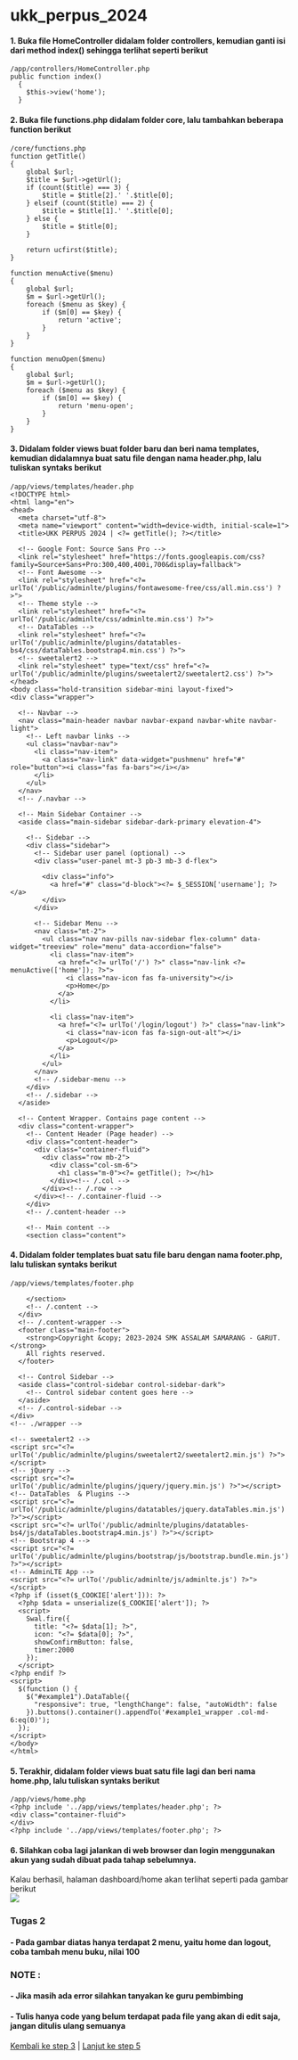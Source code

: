 # ukk_perpus_2024
#### 1. Buka file HomeController didalam folder controllers, kemudian ganti isi dari method index() sehingga terlihat seperti berikut
```
/app/controllers/HomeController.php
public function index()
  {
    $this->view('home');
  }
```
#### 2. Buka file functions.php didalam folder core, lalu tambahkan beberapa function berikut
```
/core/functions.php
function getTitle()
{
	global $url;
	$title = $url->getUrl();
	if (count($title) === 3) {
		$title = $title[2].' '.$title[0];
	} elseif (count($title) === 2) {
		$title = $title[1].' '.$title[0];
	} else {
		$title = $title[0];
	}

	return ucfirst($title);
}

function menuActive($menu)
{
	global $url;
	$m = $url->getUrl();
	foreach ($menu as $key) {
		if ($m[0] == $key) {
			return 'active';
		}
	}
}

function menuOpen($menu)
{
	global $url;
	$m = $url->getUrl();
	foreach ($menu as $key) {
		if ($m[0] == $key) {
			return 'menu-open';
		}
	}
}
```
#### 3. Didalam folder views buat folder baru dan beri nama templates, kemudian didalamnya buat satu file dengan nama header.php, lalu tuliskan syntaks berikut
```
/app/views/templates/header.php
<!DOCTYPE html>
<html lang="en">
<head>
  <meta charset="utf-8">
  <meta name="viewport" content="width=device-width, initial-scale=1">
  <title>UKK PERPUS 2024 | <?= getTitle(); ?></title>

  <!-- Google Font: Source Sans Pro -->
  <link rel="stylesheet" href="https://fonts.googleapis.com/css?family=Source+Sans+Pro:300,400,400i,700&display=fallback">
  <!-- Font Awesome -->
  <link rel="stylesheet" href="<?= urlTo('/public/adminlte/plugins/fontawesome-free/css/all.min.css') ?>">
  <!-- Theme style -->
  <link rel="stylesheet" href="<?= urlTo('/public/adminlte/css/adminlte.min.css') ?>">
  <!-- DataTables -->
  <link rel="stylesheet" href="<?= urlTo('/public/adminlte/plugins/datatables-bs4/css/dataTables.bootstrap4.min.css') ?>">
  <!-- sweetalert2 -->
  <link rel="stylesheet" type="text/css" href="<?= urlTo('/public/adminlte/plugins/sweetalert2/sweetalert2.css') ?>">
</head>
<body class="hold-transition sidebar-mini layout-fixed">
<div class="wrapper">

  <!-- Navbar -->
  <nav class="main-header navbar navbar-expand navbar-white navbar-light">
    <!-- Left navbar links -->
    <ul class="navbar-nav">
      <li class="nav-item">
        <a class="nav-link" data-widget="pushmenu" href="#" role="button"><i class="fas fa-bars"></i></a>
      </li>
    </ul>
  </nav>
  <!-- /.navbar -->

  <!-- Main Sidebar Container -->
  <aside class="main-sidebar sidebar-dark-primary elevation-4">

    <!-- Sidebar -->
    <div class="sidebar">
      <!-- Sidebar user panel (optional) -->
      <div class="user-panel mt-3 pb-3 mb-3 d-flex">

        <div class="info">
          <a href="#" class="d-block"><?= $_SESSION['username']; ?></a>
        </div>
      </div>

      <!-- Sidebar Menu -->
      <nav class="mt-2">
        <ul class="nav nav-pills nav-sidebar flex-column" data-widget="treeview" role="menu" data-accordion="false">
          <li class="nav-item">
            <a href="<?= urlTo('/') ?>" class="nav-link <?= menuActive(['home']); ?>">
              <i class="nav-icon fas fa-university"></i>
              <p>Home</p>
            </a>
          </li>

          <li class="nav-item">
            <a href="<?= urlTo('/login/logout') ?>" class="nav-link">
              <i class="nav-icon fas fa-sign-out-alt"></i>
              <p>Logout</p>
            </a>
          </li>
        </ul>
      </nav>
      <!-- /.sidebar-menu -->
    </div>
    <!-- /.sidebar -->
  </aside>

  <!-- Content Wrapper. Contains page content -->
  <div class="content-wrapper">
    <!-- Content Header (Page header) -->
    <div class="content-header">
      <div class="container-fluid">
        <div class="row mb-2">
          <div class="col-sm-6">
            <h1 class="m-0"><?= getTitle(); ?></h1>
          </div><!-- /.col -->
        </div><!-- /.row -->
      </div><!-- /.container-fluid -->
    </div>
    <!-- /.content-header -->

    <!-- Main content -->
    <section class="content">
```
#### 4. Didalam folder templates buat satu file baru dengan nama footer.php, lalu tuliskan syntaks berikut
```
/app/views/templates/footer.php

    </section>
    <!-- /.content -->
  </div>
  <!-- /.content-wrapper -->
  <footer class="main-footer">
    <strong>Copyright &copy; 2023-2024 SMK ASSALAM SAMARANG - GARUT.</strong>
    All rights reserved.
  </footer>

  <!-- Control Sidebar -->
  <aside class="control-sidebar control-sidebar-dark">
    <!-- Control sidebar content goes here -->
  </aside>
  <!-- /.control-sidebar -->
</div>
<!-- ./wrapper -->

<!-- sweetalert2 -->
<script src="<?= urlTo('/public/adminlte/plugins/sweetalert2/sweetalert2.min.js') ?>"></script>
<!-- jQuery -->
<script src="<?= urlTo('/public/adminlte/plugins/jquery/jquery.min.js') ?>"></script>
<!-- DataTables  & Plugins -->
<script src="<?= urlTo('/public/adminlte/plugins/datatables/jquery.dataTables.min.js') ?>"></script>
<script src="<?= urlTo('/public/adminlte/plugins/datatables-bs4/js/dataTables.bootstrap4.min.js') ?>"></script>
<!-- Bootstrap 4 -->
<script src="<?= urlTo('/public/adminlte/plugins/bootstrap/js/bootstrap.bundle.min.js') ?>"></script>
<!-- AdminLTE App -->
<script src="<?= urlTo('/public/adminlte/js/adminlte.js') ?>"></script>
<?php if (isset($_COOKIE['alert'])): ?>
  <?php $data = unserialize($_COOKIE['alert']); ?>
  <script>
    Swal.fire({
      title: "<?= $data[1]; ?>",
      icon: "<?= $data[0]; ?>",
      showConfirmButton: false,
      timer:2000
    });
  </script>
<?php endif ?>
<script>
  $(function () {
    $("#example1").DataTable({
      "responsive": true, "lengthChange": false, "autoWidth": false
    }).buttons().container().appendTo('#example1_wrapper .col-md-6:eq(0)');
  });
</script>
</body>
</html>
```
#### 5. Terakhir, didalam folder views buat satu file lagi dan beri nama home.php, lalu tuliskan syntaks berikut
```
/app/views/home.php
<?php include '../app/views/templates/header.php'; ?>
<div class="container-fluid">
</div>
<?php include '../app/views/templates/footer.php'; ?>
```
#### 6. Silahkan coba lagi jalankan di web browser dan login menggunakan akun yang sudah dibuat pada tahap sebelumnya.
Kalau berhasil, halaman dashboard/home akan terlihat seperti pada gambar berikut<br>
![](https://github.com/irawankilmer/ukk_perpus_2024/blob/step-4/img/home.PNG)

### Tugas 2
#### - Pada gambar diatas hanya terdapat 2 menu, yaitu home dan logout, coba tambah menu buku, nilai 100

### NOTE :
#### - Jika masih ada error silahkan tanyakan ke guru pembimbing
#### - Tulis hanya code yang belum terdapat pada file yang akan di edit saja, jangan ditulis ulang semuanya
[Kembali ke step 3](https://github.com/irawankilmer/ukk_perpus_2024/tree/step-3) | 
[Lanjut ke step 5](https://github.com/irawankilmer/ukk_perpus_2024/tree/step-5)
